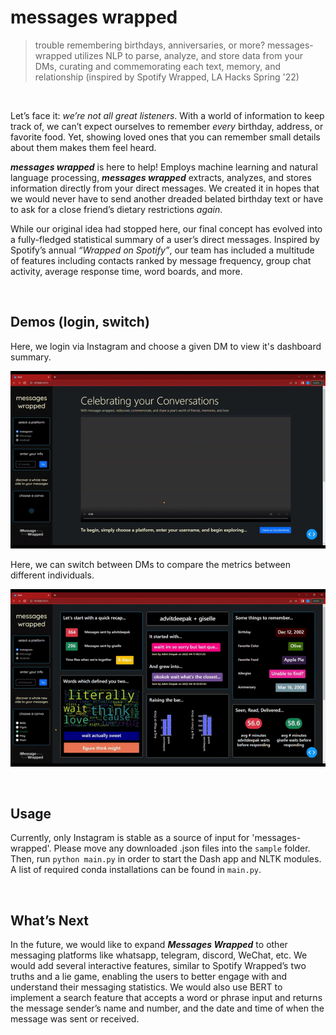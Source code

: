 # messages wrapped

> trouble remembering birthdays, anniversaries, or more? messages-wrapped utilizes NLP to parse, analyze, and store data from your DMs, curating and commemorating each text, memory, and relationship (inspired by Spotify Wrapped, LA Hacks Spring '22)

&nbsp;&nbsp;

Let’s face it: *we’re not all great listeners*. With a world of information to keep track of, we can’t expect ourselves to remember *every* birthday, address, or favorite food. Yet, showing loved ones that you can remember small details about them makes them feel heard. 

***messages wrapped*** is here to help! Employs machine learning and natural language processing, ***messages wrapped***  extracts, analyzes, and stores information directly from your direct messages. We created it in hopes that we would never have to send another dreaded belated birthday text or have to ask for a close friend’s dietary restrictions *again*. 

While our original idea had stopped here, our final concept has evolved into a fully-fledged statistical summary of a user’s direct messages. Inspired by Spotify’s annual *“Wrapped on Spotify”*, our team has included a multitude of features including contacts ranked by message frequency, group chat activity, average response time, word boards, and more. 

&nbsp;&nbsp;


## Demos (login, switch)

Here, we login via Instagram and choose a given DM to view it's dashboard summary. 

![Demo1](./auxmedia/demo1.gif)

Here, we can switch between DMs to compare the metrics between different individuals.

![Demo2](./auxmedia/demo2.gif)

&nbsp;&nbsp;

## Usage 

Currently, only Instagram is stable as a source of input for 'messages-wrapped'. Please move any downloaded <recipient>.json files into the `sample` folder. Then, run `python main.py` in order to start the Dash app and NLTK modules. A list of required conda installations can be found in `main.py`. 


&nbsp;&nbsp;

## What’s Next

In the future, we would like to expand ***Messages Wrapped*** to other messaging platforms like whatsapp, telegram, discord, WeChat, etc. We would add several interactive features, similar to Spotify Wrapped’s two truths and a lie game, enabling the users to better engage with and understand their messaging statistics. We would also use BERT to implement a search feature that accepts a word or phrase input and returns the message sender’s name and number, and the date and time of when the message was sent or received. 



